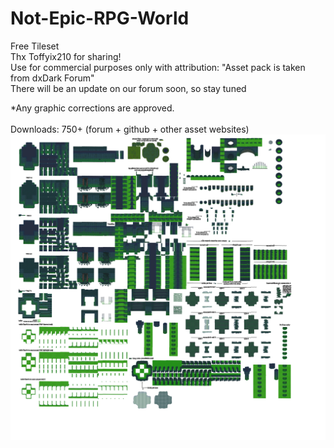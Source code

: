# Not-Epic-RPG-World
Free Tileset<br>
Thx Toffyix210 for sharing!<br>
Use for commercial purposes only with attribution: "Asset pack is taken from dxDark Forum"<br>
There will be an update on our forum soon, so stay tuned<br>

*Any graphic corrections are approved.<br>
<br>
Downloads: 750+ (forum + github + other asset websites)<br>
<img src = "1_nulled.png">

